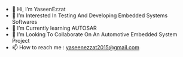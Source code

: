 - 👋 Hi, I’m YaseenEzzat
- 👀 I’m Interested In Testing And Developing Embedded Systems Softwares
- 🌱 I’m Currently learning AUTOSAR
- 💞️ I’m Looking To Collaborate On An Automotive Embedded System Project
- 📫 How to reach me : yaseenezzat2015@gmail.com

